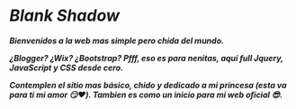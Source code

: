 # _Blank Shadow_
***Bienvenidos a la web mas simple pero chida del mundo.***

***¿Blogger? ¿Wix? ¿Bootstrap? Pfff, eso es para nenitas, aqui full Jquery, JavaScript y CSS desde cero.***

***Contemplen el sitio mas básico, chido y dedicado a mi princesa (esta va para ti mi amor :smirk::heart:). Tambien es como un inicio para mi web oficial :sunglasses:.***

